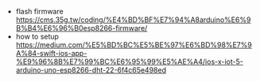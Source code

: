 * flash firmware
https://cms.35g.tw/coding/%E4%BD%BF%E7%94%A8arduino%E6%9B%B4%E6%96%B0esp8266-firmware/
* how to setup
https://medium.com/%E5%BD%BC%E5%BE%97%E6%BD%98%E7%9A%84-swift-ios-app-%E9%96%8B%E7%99%BC%E6%95%99%E5%AE%A4/ios-x-iot-5-arduino-uno-esp8266-dht-22-6f4c65e498ed

